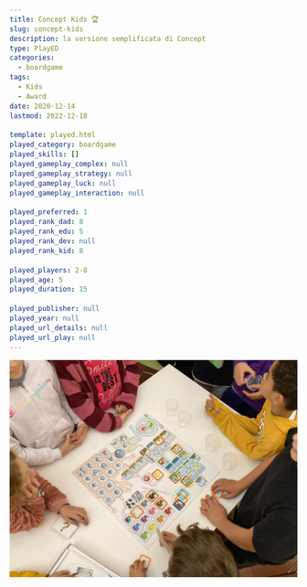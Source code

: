```yaml
---
title: Concept Kids 🏆
slug: concept-kids
description: la versione semplificata di Concept
type: PlayED
categories:
  - boardgame
tags:
  - Kids
  - Award
date: 2020-12-14
lastmod: 2022-12-18

template: played.html
played_category: boardgame
played_skills: []
played_gameplay_complex: null
played_gameplay_strategy: null
played_gameplay_luck: null
played_gameplay_interaction: null

played_preferred: 1
played_rank_dad: 8
played_rank_edu: 5
played_rank_dev: null
played_rank_kid: 8

played_players: 2-8
played_age: 5
played_duration: 15

played_publisher: null
played_year: null
played_url_details: null
played_url_play: null
---
```


![](../../assets/img/played/boardgame/concept-kids.webp)
